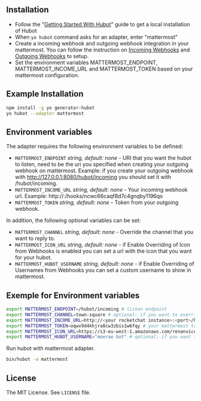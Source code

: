 ## Installation

* Follow the "[Getting Started With Hubot](https://github.com/github/hubot/blob/master/docs/README.md)" guide to get a local installation of Hubot
* When `yo hubot` command asks for an adapter, enter "mattermost"
* Create a incoming webhook and outgoing webhook integration in your mattermost. You can follow the instruction on [Incoming Webhooks](https://github.com/mattermost/platform/blob/master/doc/integrations/webhooks/Incoming-Webhooks.md) and [Outgoing Webhooks](https://github.com/mattermost/platform/blob/master/doc/integrations/webhooks/Outgoing-Webhooks.md) to setup.
* Set the environment variables MATTERMOST_ENDPOINT, MATTERMOST_INCOME_URL and MATTERMOST_TOKEN based on your mattermost configuration.

## Example Installation

  ```sh
npm install -g yo generator-hubot
yo hubot --adapter mattermost
  ```

## Environment variables

The adapter requires the following environment variables to be defined:

* `MATTERMOST_ENDPOINT` _string, default: none_ - URI that you want the hubot to listen, need to be the uri you specified when creating your outgoing webhook on mattermost. Example: if you create your outgoing webhook with http://127.0.0.1:8080/hubot/incoming you should set it with /hubot/incoming.
* `MATTERMOST_INCOME_URL` _string, default: none_ - Your incoming webhook url. Example: http://<your mattermost instance>:<port>/hooks/ncwc66caqf8d7c4gnqby1196qo
* `MATTERMOST_TOKEN` _string, default: none_ - Token from your outgoing webhook.

In addition, the following optional variables can be set:

* `MATTERMOST_CHANNEL` _string, default: none_ - Override the channel that you want to reply to.
* `MATTERMOST_ICON_URL` _string, default: none_ - if Enable Overriding of Icon from Webhooks is enabled you can set a url with the icon that you want for your hubot.
* `MATTERMOST_HUBOT_USERNAME` _string, default: none_ - if Enable Overriding of Usernames from Webhooks you can set a custom username to show in mattermost.

## Exemple for Environment variables
  ```sh
export MATTERMOST_ENDPOINT=/hubot/incoming # listen endpoint
export MATTERMOST_CHANNEL=town-square # optional: if you want to override your channel
export MATTERMOST_INCOME_URL=http://<your rocketchat instance>:<port>/hooks/ncwc66caqf8d7c4gnqby1196qo # your mattermost income url
export MATTERMOST_TOKEN=oqwx9d4khjra8cw3zbis1w6fqy # your mattermost token
export MATTERMOST_ICON_URL=https://s3-eu-west-1.amazonaws.com/renanvicente/toy13.png # optional: if you want to override hubot icon
export MATTERMOST_HUBOT_USERNAME="moerae bot" # optional: if you want to override hubot name

  ```

Run hubot with mattermost adapter.
  ```sh
bin/hubot -a mattermost
  ```

## License
The MIT License. See `LICENSE` file.
